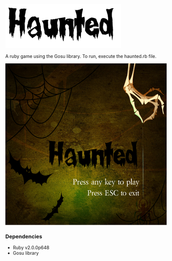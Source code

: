 ![Logo](/images/logo.png)

A ruby game using the Gosu library. To run, execute the haunted.rb file.

![Screenshot](/images/start_screen.jpeg)

### Dependencies
* Ruby v2.0.0p648
* Gosu library 
